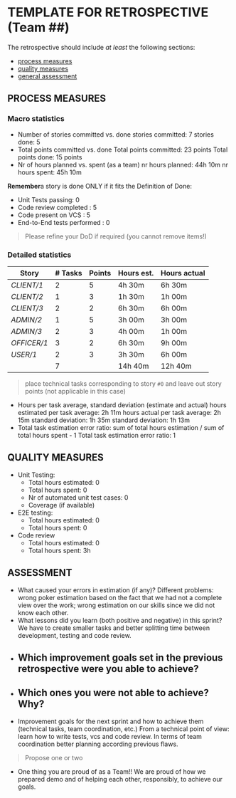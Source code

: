 TEMPLATE FOR RETROSPECTIVE (Team ##)
=====================================

The retrospective should include _at least_ the following
sections:

- [process measures](#process-measures)
- [quality measures](#quality-measures)
- [general assessment](#assessment)

## PROCESS MEASURES 

### Macro statistics

- Number of stories committed vs. done 
stories committed: 7
stories done: 5
- Total points committed vs. done 
Total points committed: 23 points
Total points done: 15 points
- Nr of hours planned vs. spent (as a team)
nr hours planned: 44h 10m
nr hours spent: 45h 10m

**Remember**a story is done ONLY if it fits the Definition of Done:
 
- Unit Tests passing: 0
- Code review completed : 5
- Code present on VCS : 5
- End-to-End tests performed : 0

> Please refine your DoD if required (you cannot remove items!) 

### Detailed statistics

| Story         | # Tasks | Points | Hours est. | Hours actual |
|---------------|---------|--------|------------|--------------|
| _CLIENT/1_    |    2    |    5   |  4h 30m    |   6h 30m     |
| _CLIENT/2_    |    1    |    3   |  1h 30m    |   1h 00m     |
| _CLIENT/3_    |    2    |    2   |  6h 30m    |   6h 00m     |
| _ADMIN/2_     |    1    |    5   |  3h 00m    |   3h 00m     | 
| _ADMIN/3_     |    2    |    3   |  4h 00m    |   1h 00m     |
| _OFFICER/1_   |    3    |    2   |  6h 30m    |   9h 00m     |
| _USER/1_      |    2    |    3   |  3h 30m    |   6h 00m     |
|               |    7    |        |  14h 40m   |   12h 40m    |



> place technical tasks corresponding to story `#0` and leave out story points (not applicable in this case)

- Hours per task average, standard deviation (estimate and actual)
hours estimated per task average: 2h 11m
hours actual per task average: 2h 15m
standard deviation: 1h 35m
standard deviation: 1h 13m
- Total task estimation error ratio: sum of total hours estimation / sum of total hours spent - 1
Total task estimation error ratio: 1

  
## QUALITY MEASURES 

- Unit Testing:
  - Total hours estimated: 0
  - Total hours spent: 0
  - Nr of automated unit test cases: 0
  - Coverage (if available)
- E2E testing:
  - Total hours estimated: 0
  - Total hours spent: 0
- Code review 
  - Total hours estimated: 0
  - Total hours spent: 3h
  


## ASSESSMENT

- What caused your errors in estimation (if any)?
     Different problems: wrong poker estimation based on the fact that we had not a complete view over the work; 
     wrong estimation on our skills since we did not know each other.
- What lessons did you learn (both positive and negative) in this sprint?
     We have to create smaller tasks and better splitting time between development, testing and code review.
- Which improvement goals set in the previous retrospective were you able to achieve? 
  --
- Which ones you were not able to achieve? Why?
  --
- Improvement goals for the next sprint and how to achieve them (technical tasks, team coordination, etc.)
     From a technical point of view: learn how to  write tests, vcs and code review. 
     In terms of team coordination better planning according previous flaws.
> Propose one or two

- One thing you are proud of as a Team!!
     We are proud of how we prepared demo and of helping each other, responsibly, to achieve our goals.